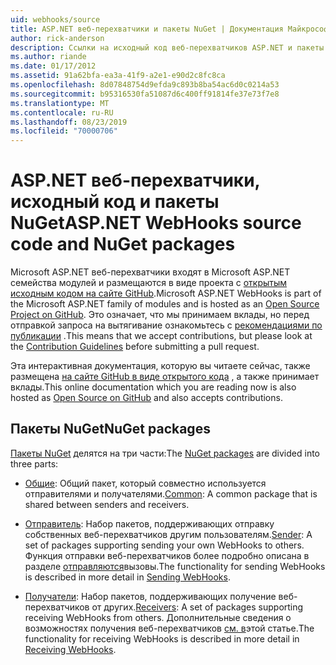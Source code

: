 ```yaml
---
uid: webhooks/source
title: ASP.NET веб-перехватчики и пакеты NuGet | Документация Майкрософт
author: rick-anderson
description: Ссылки на исходный код веб-перехватчиков ASP.NET и пакеты NuGet
ms.author: riande
ms.date: 01/17/2012
ms.assetid: 91a62bfa-ea3a-41f9-a2e1-e90d2c8fc8ca
ms.openlocfilehash: 8d07848754d9efda9c893b8ba54ac6d0c0214a53
ms.sourcegitcommit: b95316530fa51087d6c400ff91814fe37e73f7e8
ms.translationtype: MT
ms.contentlocale: ru-RU
ms.lasthandoff: 08/23/2019
ms.locfileid: "70000706"
---
```

# <a name="aspnet-webhooks-source-code-and-nuget-packages"></a><span data-ttu-id="f2f55-103">ASP.NET веб-перехватчики, исходный код и пакеты NuGet</span><span class="sxs-lookup"><span data-stu-id="f2f55-103">ASP.NET WebHooks source code and NuGet packages</span></span>

<span data-ttu-id="f2f55-104">Microsoft ASP.NET веб-перехватчики входят в Microsoft ASP.NET семейства модулей и размещаются в виде проекта с [открытым исходным кодом на сайте GitHub](https://github.com/aspnet/WebHooks).</span><span class="sxs-lookup"><span data-stu-id="f2f55-104">Microsoft ASP.NET WebHooks is part of the Microsoft ASP.NET family of modules and is hosted as an [Open Source Project on GitHub](https://github.com/aspnet/WebHooks).</span></span> <span data-ttu-id="f2f55-105">Это означает, что мы принимаем вклады, но перед отправкой запроса на вытягивание ознакомьтесь с [рекомендациями по публикации](https://github.com/aspnet/Home/blob/master/CONTRIBUTING.md) .</span><span class="sxs-lookup"><span data-stu-id="f2f55-105">This means that we accept contributions, but please look at the [Contribution Guidelines](https://github.com/aspnet/Home/blob/master/CONTRIBUTING.md) before submitting a pull request.</span></span>

<span data-ttu-id="f2f55-106">Эта интерактивная документация, которую вы читаете сейчас, также размещена [на сайте GitHub в виде открытого кода](http://docs.asp.net/en/latest/contribute/style-guide.html#style-guide) , а также принимает вклады.</span><span class="sxs-lookup"><span data-stu-id="f2f55-106">This online documentation which you are reading now is also hosted as [Open Source on GitHub](http://docs.asp.net/en/latest/contribute/style-guide.html#style-guide) and also accepts contributions.</span></span>

## <a name="nuget-packages"></a><span data-ttu-id="f2f55-107">Пакеты NuGet</span><span class="sxs-lookup"><span data-stu-id="f2f55-107">NuGet packages</span></span>

<span data-ttu-id="f2f55-108">[Пакеты NuGet](https://nuget.org/packages?q=Microsoft.AspNet.WebHooks) делятся на три части:</span><span class="sxs-lookup"><span data-stu-id="f2f55-108">The [NuGet packages](https://nuget.org/packages?q=Microsoft.AspNet.WebHooks) are divided into three parts:</span></span>

* <span data-ttu-id="f2f55-109">[Общие](https://www.nuget.org/packages?q=Microsoft.AspNet.WebHooks.Common): Общий пакет, который совместно используется отправителями и получателями.</span><span class="sxs-lookup"><span data-stu-id="f2f55-109">[Common](https://www.nuget.org/packages?q=Microsoft.AspNet.WebHooks.Common): A common package that is shared between senders and receivers.</span></span>

* <span data-ttu-id="f2f55-110">[Отправитель](https://www.nuget.org/packages?q=Microsoft.AspNet.WebHooks.Custom): Набор пакетов, поддерживающих отправку собственных веб-перехватчиков другим пользователям.</span><span class="sxs-lookup"><span data-stu-id="f2f55-110">[Sender](https://www.nuget.org/packages?q=Microsoft.AspNet.WebHooks.Custom): A set of packages supporting sending your own WebHooks to others.</span></span> <span data-ttu-id="f2f55-111">Функция отправки веб-перехватчиков более подробно описана в разделе [отправляются](sending/senders.md)вызовы.</span><span class="sxs-lookup"><span data-stu-id="f2f55-111">The functionality for sending WebHooks is described in more detail in [Sending WebHooks](sending/senders.md).</span></span>

* <span data-ttu-id="f2f55-112">[Получатели](https://www.nuget.org/packages?q=Microsoft.AspNet.WebHooks.Receivers): Набор пакетов, поддерживающих получение веб-перехватчиков от других.</span><span class="sxs-lookup"><span data-stu-id="f2f55-112">[Receivers](https://www.nuget.org/packages?q=Microsoft.AspNet.WebHooks.Receivers): A set of packages supporting receiving WebHooks from others.</span></span> <span data-ttu-id="f2f55-113">Дополнительные сведения о возможностях получения веб-перехватчиков [см. в](receiving/index.md)этой статье.</span><span class="sxs-lookup"><span data-stu-id="f2f55-113">The functionality for receiving WebHooks is described in more detail in [Receiving WebHooks](receiving/index.md).</span></span>
